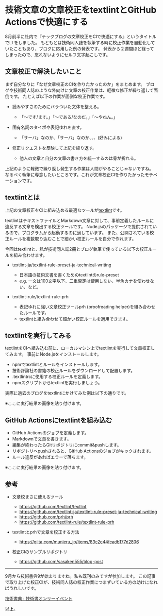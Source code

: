 # 技術文章の文章校正をtextlintとGitHub Actionsで快適にする

8月前半に社内で『テックブログの文章校正をCIで快適にする』というタイトルでLTをしました。
もともとは技術同人誌を執筆する時に校正作業を自動化していたこともあり、ブログに応用した例の発表です。
発表から２週間ほど経ってしまったので、忘れないようにセルフ文字起こしです。


## 文章校正で解決したいこと

まず自分なりに「なぜ文章校正のCIを作りたかったのか」をまとめます。
ブログや技術同人誌のような外向けに文章の校正作業は、軽微な修正が繰り返して面倒です。
たとえば以下の作業が面倒な校正作業です。

* 読みやすさのためにバラついた文体を整える。
  * 「〜です/ます。」「〜である/なのだ。」「〜やねん。」

* 固有名詞のタイポや表記ゆれを直す。
  * 「サーバ」なのか、「サーバ」なのか、、、(好みによる)

* 修正リクエストを反映して上記を繰り返す。
  * 他人の文章と自分の文章の書き方を統一するのは骨が折れる。

上記のように軽微で繰り返し発生する作業は人間がやることじゃないですね。
なるべく執筆に専念したいところです。これが文章校正CIを作りたかったモチベーションです。


## textlintとは

上記の文章校正をCIに組み込める最適なツールが[textlint](https://github.com/textlint/textlint)です。

textlintはテキストファイルとMarkdown文章に対して、事前定義したルールに違反する文章を検出する校正ツールです。
Node.jsのパッケージで提供されているので、プログラムから起動するのに適しています。
また、公開されている校正ルールを複数取り込むことで細かい校正ルールを自分で作れます。

今回はtextlintと、私が技術同人誌2冊とブログ執筆で使っている以下の校正ルールを組み合わせます。

* textlint-ja/textlint-rule-preset-ja-technical-writing
  * 日本語の技術文書を書くためのtextlintのrule-preset
  * e.g. 一文は100文字以下、二重否定は使用しない、半角カナを使わせない、など。

* textlint-rule/textlint-rule-prh
  * 表記ゆれに強い文章校正ツールprh (proofreading helper)を組み合わせたルールです。
  * textlintと組み合わせて細かい校正ルールを適用できます。


## textlintを実行してみる

textlintをCIへ組み込む前に、ローカルマシン上でtextlintを実行して文章校正してみます。
事前にNode.jsをインストールします。

* npmでtextlintとルールをインストールします。
* 技術評論社の書籍の校正ルールをダウンロードして配置します。
* .textlintrcに使用する校正ルールを定義します。
* npmスクリプトからtextlintを実行しましょう。

実際に過去のブログをtextlintにかけてみた例は以下の通りです。

※ここに実行結果の画像を貼り付けます。


## GitHub Actionsにtextlintを組み込む

* GitHub Actionsのジョブを定義します。
* Markdownで文章を書きます。
* 編集が終わったらGitリポジトリにcommit&pushします。
* リポジトリへpushされると、GitHub Actionsのジョブがキックされます。
* ルール違反があればエラーで落ちます。

※ここに実行結果の画像を貼り付けます。


## 参考

* 文章校まさに使えるツール
  * https://github.com/textlint/textlint
  * https://github.com/textlint-ja/textlint-rule-preset-ja-technical-writing
  * https://github.com/prh/prh
  * https://github.com/textlint-rule/textlint-rule-prh

* textlintとprhで文章を校正する方法
  * https://qiita.com/munieru_jp/items/83c2c44fcadb177d2806

* 校正CIのサンプルリポジトリ
  * https://github.com/sasaken555/blog-post


---

9月から技術書典9が始まりますね。私も既刊のみですが参加します。
この記事で取り上げた校正CIが、技術同人誌の校正作業につまずいている方の助けになればうれしいです。

[技術書典 : 技術書オンリーイベント](https://techbookfest.org/)

以上。
